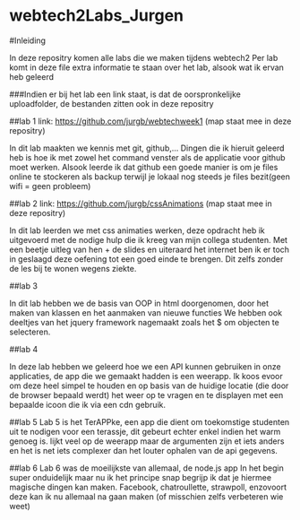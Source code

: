 webtech2Labs_Jurgen
===================

#Inleiding

In deze repositry komen alle labs die we maken tijdens webtech2
Per lab komt in deze file extra informatie te staan over het lab, alsook wat ik ervan heb geleerd

###Indien er bij het lab een link staat, is dat de oorspronkelijke uploadfolder, de bestanden zitten ook in deze repositry

##lab 1
link: https://github.com/jurgb/webtechweek1 (map staat mee in deze repositry)

In dit lab maakten we kennis met git, github,... 
Dingen die ik hieruit geleerd heb is hoe ik met zowel het command venster als de applicatie voor github moet werken.
Alsook leerde ik dat github een goede manier is om je files online te stockeren als backup terwijl je lokaal nog steeds je files bezit(geen wifi = geen probleem)

##lab 2
link: https://github.com/jurgb/cssAnimations (map staat mee in deze repositry)

In dit lab leerden we met css animaties werken, deze opdracht heb ik uitgevoerd met de nodige hulp die ik kreeg van mijn collega studenten. Met een beetje uitleg van hen + de slides en uiteraard het internet ben ik er toch in geslaagd deze oefening tot een goed einde te brengen. Dit zelfs zonder de les bij te wonen wegens ziekte.

##lab 3

In dit lab hebben we de basis van OOP in html doorgenomen, door het maken van klassen en het aanmaken van nieuwe functies
We hebben ook deeltjes van het jquery framework nagemaakt zoals het $ om objecten te selecteren.

##lab 4

In deze lab hebben we geleerd hoe we een API kunnen gebruiken in onze applicaties, de app die we gemaakt hadden is een weerapp. Ik koos evoor om deze heel simpel te houden en op basis van de huidige locatie (die door de browser bepaald werdt) het weer op te vragen en te displayen met een bepaalde icoon die ik via een cdn gebruik.

##lab 5
Lab 5 is het TerAPPke, een app die dient om toekomstige studenten uit te nodigen voor een terassje, dit gebeurt echter enkel indien het warm genoeg is. lijkt veel op de weerapp maar de argumenten zijn et iets anders en het is net iets complexer dan het louter ophalen van de api gegevens.

##lab 6
Lab 6 was de moeilijkste van allemaal, de node.js app
In het begin super onduidelijk maar nu ik het principe snap begrijp ik dat je hiermee magische dingen kan maken.
Facebook, chatroullette, strawpoll, enzovoort
deze kan ik nu allemaal na gaan maken (of misschien zelfs verbeteren wie weet)

